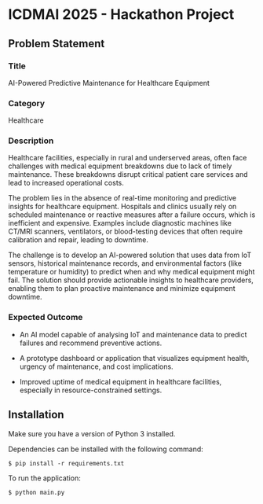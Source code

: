# ICDMAI 2025 - Hackathon Project

## Problem Statement

### Title
AI-Powered Predictive Maintenance for Healthcare Equipment

### Category
Healthcare

### Description
Healthcare facilities, especially in rural and underserved areas, often face
challenges with medical equipment breakdowns due to lack of timely maintenance.
These breakdowns disrupt critical patient care services and lead to increased
operational costs.

The problem lies in the absence of real-time monitoring and predictive insights
for healthcare equipment. Hospitals and clinics usually rely on scheduled
maintenance or reactive measures after a failure occurs, which is inefficient
and expensive. Examples include diagnostic machines like CT/MRI scanners,
ventilators, or blood-testing devices that often require calibration and repair,
leading to downtime.

The challenge is to develop an AI-powered solution that uses data from IoT
sensors, historical maintenance records, and environmental factors (like
temperature or humidity) to predict when and why medical equipment might fail.
The solution should provide actionable insights to healthcare providers,
enabling them to plan proactive maintenance and minimize equipment downtime.

### Expected Outcome
- An AI model capable of analysing IoT and maintenance data to predict failures
and recommend preventive actions.

- A prototype dashboard or application that visualizes equipment health, urgency
of maintenance, and cost implications.

- Improved uptime of medical equipment in healthcare facilities, especially in
resource-constrained settings.

## Installation
Make sure you have a version of Python 3 installed.

Dependencies can be installed with the following command:
```
$ pip install -r requirements.txt
```

To run the application:
```
$ python main.py
```
